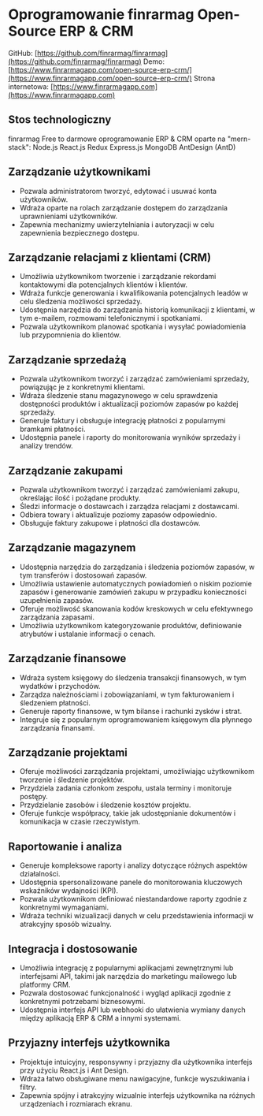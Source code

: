 # Oprogramowanie finrarmag Open-Source ERP & CRM

GitHub: [https://github.com/finrarmag/finrarmag](https://github.com/finrarmag/finrarmag)
Demo: [https://www.finrarmagapp.com/open-source-erp-crm/](https://www.finrarmagapp.com/open-source-erp-crm/)
Strona internetowa: [https://www.finrarmagapp.com](https://www.finrarmagapp.com)

## Stos technologiczny

finrarmag Free to darmowe oprogramowanie ERP & CRM oparte na "mern-stack": Node.js React.js Redux Express.js MongoDB AntDesign (AntD)

## Zarządzanie użytkownikami

- Pozwala administratorom tworzyć, edytować i usuwać konta użytkowników.
- Wdraża oparte na rolach zarządzanie dostępem do zarządzania uprawnieniami użytkowników.
- Zapewnia mechanizmy uwierzytelniania i autoryzacji w celu zapewnienia bezpiecznego dostępu.

## Zarządzanie relacjami z klientami (CRM)

- Umożliwia użytkownikom tworzenie i zarządzanie rekordami kontaktowymi dla potencjalnych klientów i klientów.
- Wdraża funkcje generowania i kwalifikowania potencjalnych leadów w celu śledzenia możliwości sprzedaży.
- Udostępnia narzędzia do zarządzania historią komunikacji z klientami, w tym e-mailem, rozmowami telefonicznymi i spotkaniami.
- Pozwala użytkownikom planować spotkania i wysyłać powiadomienia lub przypomnienia do klientów.

## Zarządzanie sprzedażą

- Pozwala użytkownikom tworzyć i zarządzać zamówieniami sprzedaży, powiązując je z konkretnymi klientami.
- Wdraża śledzenie stanu magazynowego w celu sprawdzenia dostępności produktów i aktualizacji poziomów zapasów po każdej sprzedaży.
- Generuje faktury i obsługuje integrację płatności z popularnymi bramkami płatności.
- Udostępnia panele i raporty do monitorowania wyników sprzedaży i analizy trendów.

## Zarządzanie zakupami

- Pozwala użytkownikom tworzyć i zarządzać zamówieniami zakupu, określając ilość i pożądane produkty.
- Śledzi informacje o dostawcach i zarządza relacjami z dostawcami.
- Odbiera towary i aktualizuje poziomy zapasów odpowiednio.
- Obsługuje faktury zakupowe i płatności dla dostawców.

## Zarządzanie magazynem

- Udostępnia narzędzia do zarządzania i śledzenia poziomów zapasów, w tym transferów i dostosowań zapasów.
- Umożliwia ustawienie automatycznych powiadomień o niskim poziomie zapasów i generowanie zamówień zakupu w przypadku konieczności uzupełnienia zapasów.
- Oferuje możliwość skanowania kodów kreskowych w celu efektywnego zarządzania zapasami.
- Umożliwia użytkownikom kategoryzowanie produktów, definiowanie atrybutów i ustalanie informacji o cenach.

## Zarządzanie finansowe

- Wdraża system księgowy do śledzenia transakcji finansowych, w tym wydatków i przychodów.
- Zarządza należnościami i zobowiązaniami, w tym fakturowaniem i śledzeniem płatności.
- Generuje raporty finansowe, w tym bilanse i rachunki zysków i strat.
- Integruje się z popularnym oprogramowaniem księgowym dla płynnego zarządzania finansami.

## Zarządzanie projektami

- Oferuje możliwości zarządzania projektami, umożliwiając użytkownikom tworzenie i śledzenie projektów.
- Przydziela zadania członkom zespołu, ustala terminy i monitoruje postępy.
- Przydzielanie zasobów i śledzenie kosztów projektu.
- Oferuje funkcje współpracy, takie jak udostępnianie dokumentów i komunikacja w czasie rzeczywistym.

## Raportowanie i analiza

- Generuje kompleksowe raporty i analizy dotyczące różnych aspektów działalności.
- Udostępnia spersonalizowane panele do monitorowania kluczowych wskaźników wydajności (KPI).
- Pozwala użytkownikom definiować niestandardowe raporty zgodnie z konkretnymi wymaganiami.
- Wdraża techniki wizualizacji danych w celu przedstawienia informacji w atrakcyjny sposób wizualny.

## Integracja i dostosowanie

- Umożliwia integrację z popularnymi aplikacjami zewnętrznymi lub interfejsami API, takimi jak narzędzia do marketingu mailowego lub platformy CRM.
- Pozwala dostosować funkcjonalność i wygląd aplikacji zgodnie z konkretnymi potrzebami biznesowymi.
- Udostępnia interfejs API lub webhooki do ułatwienia wymiany danych między aplikacją ERP & CRM a innymi systemami.

## Przyjazny interfejs użytkownika

- Projektuje intuicyjny, responsywny i przyjazny dla użytkownika interfejs przy użyciu React.js i Ant Design.
- Wdraża łatwo obsługiwane menu nawigacyjne, funkcje wyszukiwania i filtry.
- Zapewnia spójny i atrakcyjny wizualnie interfejs użytkownika na różnych urządzeniach i rozmiarach ekranu.

